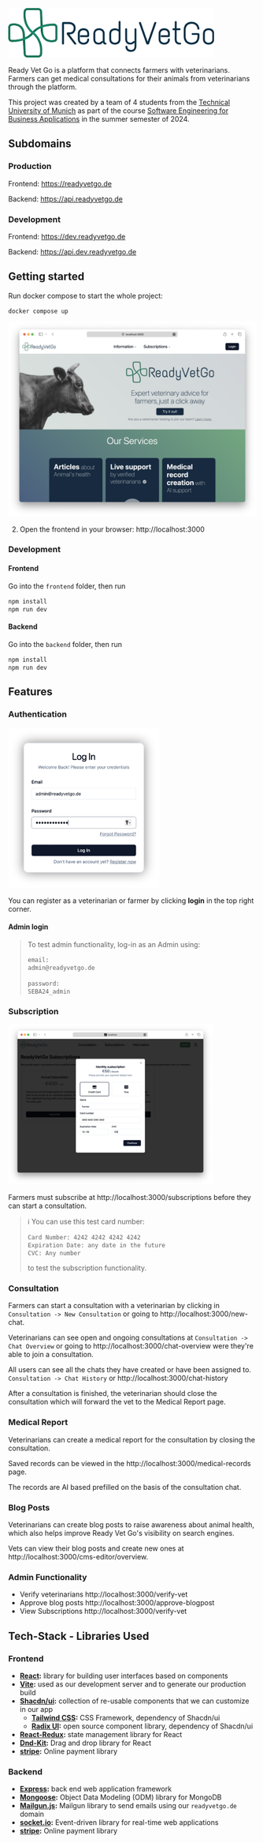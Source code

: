 <img src="images/Logo.png" alt="ReadyVetGo Logo" style="max-height: 100px">

Ready Vet Go is a platform that connects farmers with veterinarians.
Farmers can get medical consultations for their animals from veterinarians through the platform.

This project was created by a team of 4 students from the [Technical University of Munich](https://www.tum.de)
as part of the course
[Software Engineering for Business Applications](https://wwwmatthes.in.tum.de/pages/1mqqqoqe7gapz/Software-Engineering-for-Business-Applications-SEBA-Master)
in the summer semester of 2024.

## Subdomains

### Production

Frontend:
https://readyvetgo.de

Backend: https://api.readyvetgo.de

### Development

Frontend:
https://dev.readyvetgo.de

Backend: https://api.dev.readyvetgo.de

## Getting started

Run docker compose to start the whole project:

```shell
docker compose up
```

![Subdomains](images/Landing-page.png)

2. Open the frontend in your browser: http://localhost:3000


### Development
#### Frontend
Go into the `frontend` folder, then run
```shell
npm install
npm run dev
```
#### Backend
Go into the `backend` folder, then run
```shell
npm install
npm run dev
```

## Features

### Authentication

<img src="images/Login.png" alt="ReadyVetGo Logo" style="max-height: 325px">

You can register as a veterinarian or farmer by clicking **login** in the top right corner.
#### Admin login
> To test admin functionality, log-in as an Admin using:
> ```
> email:
> admin@readyvetgo.de
> 
> password:
> SEBA24_admin
> ```

### Subscription

<img src="images/Subscription.png" alt="ReadyVetGo Logo" style="max-height: 325px">

Farmers must subscribe at http://localhost:3000/subscriptions before they can start a consultation. 
> ℹ️ You can use this test card number: 
> ```
> Card Number: 4242 4242 4242 4242
> Expiration Date: any date in the future
> CVC: Any number
> ```
> to test the subscription functionality.

### Consultation

Farmers can start a consultation with a veterinarian by clicking in `Consultation -> New Consultation` or going
to http://localhost:3000/new-chat.

Veterinarians can see open and ongoing consultations at `Consultation -> Chat Overview` or going
to http://localhost:3000/chat-overview were they're able to join a consultation.

All users can see all the chats they have created or have been assigned to. `Consultation -> Chat History` or http://localhost:3000/chat-history

After a consultation is finished, the veterinarian should close the consultation which will forward the vet to the Medical Report page.

### Medical Report
Veterinarians can create a medical report for the consultation by closing the consultation. 

Saved records can be viewed in the http://localhost:3000/medical-records page.

The records are AI based prefilled on the basis of the consultation chat.

### Blog Posts

Veterinarians can create blog posts to raise awareness about animal health, which also helps improve Ready Vet Go's visibility on search engines. 

Vets can view their blog posts and create new ones at http://localhost:3000/cms-editor/overview.

### Admin Functionality
- Verify veterinarians http://localhost:3000/verify-vet
- Approve blog posts http://localhost:3000/approve-blogpost
- View Subscriptions http://localhost:3000/verify-vet

## Tech-Stack - Libraries Used

### Frontend

- **[React](https://react.dev/):** library for building user interfaces based on components
- **[Vite](https://vitejs.dev/):** used as our development server and to generate our production build
- **[Shacdn/ui](https://ui.shadcn.com/):** collection of re-usable components that we can customize in our app
    - **[Tailwind CSS](https://tailwindcss.com/):** CSS Framework, dependency of Shacdn/ui
    - **[Radix UI](https://www.radix-ui.com/):** open source component library, dependency of Shacdn/ui
- **[React-Redux](https://redux.js.org/):** state management library for React
- **[Dnd-Kit](https://dndkit.com/):** Drag and drop library for React
- **[stripe](https://stripe.com/):** Online payment library


### Backend

- **[Express](https://expressjs.com/):** back end web application framework
- **[Mongoose](https://mongoosejs.com/):** Object Data Modeling (ODM) library for MongoDB
- **[Mailgun.js](https://www.mailgun.com/):** Mailgun library to send emails using our `readyvetgo.de` domain
- **[socket.io](https://socket.io/):** Event-driven library for real-time web applications
- **[stripe](https://stripe.com/):** Online payment library